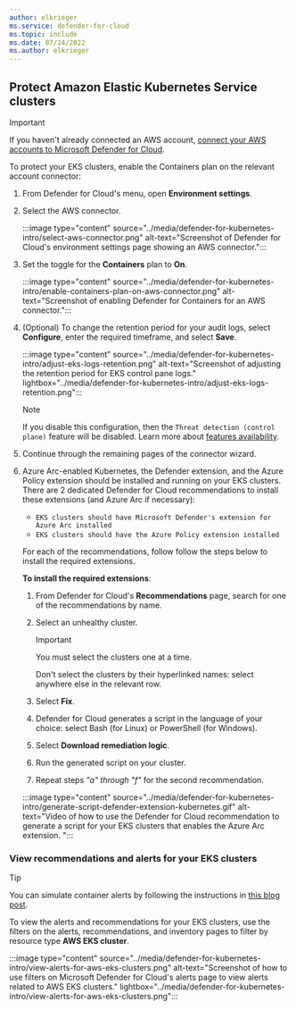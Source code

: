 ```yaml
---
author: elkrieger
ms.service: defender-for-cloud
ms.topic: include
ms.date: 07/14/2022
ms.author: elkrieger
---
```

## Protect Amazon Elastic Kubernetes Service clusters

> [!IMPORTANT]
> If you haven't already connected an AWS account, [connect your AWS accounts to Microsoft Defender for Cloud](../quickstart-onboard-aws.md).

To protect your EKS clusters, enable the Containers plan on the relevant account connector:

1. From Defender for Cloud's menu, open **Environment settings**.
1. Select the AWS connector.

    :::image type="content" source="../media/defender-for-kubernetes-intro/select-aws-connector.png" alt-text="Screenshot of Defender for Cloud's environment settings page showing an AWS connector.":::

1. Set the toggle for the **Containers** plan to **On**.

    :::image type="content" source="../media/defender-for-kubernetes-intro/enable-containers-plan-on-aws-connector.png" alt-text="Screenshot of enabling Defender for Containers for an AWS connector.":::

1. (Optional) To change the retention period for your audit logs, select **Configure**, enter the required timeframe, and select **Save**.

    :::image type="content" source="../media/defender-for-kubernetes-intro/adjust-eks-logs-retention.png" alt-text="Screenshot of adjusting the retention period for EKS control pane logs." lightbox="../media/defender-for-kubernetes-intro/adjust-eks-logs-retention.png":::

    > [!Note]
    > If you disable this configuration, then the `Threat detection (control plane)` feature will be disabled. Learn more about [features availability](../supported-machines-endpoint-solutions-clouds-containers.md).

1. Continue through the remaining pages of the connector wizard.

1. Azure Arc-enabled Kubernetes, the Defender extension, and the Azure Policy extension should be installed and running on your EKS clusters. There are 2 dedicated Defender for Cloud recommendations to install these extensions (and Azure Arc if necessary):
    - `EKS clusters should have Microsoft Defender's extension for Azure Arc installed`
    - `EKS clusters should have the Azure Policy extension installed`
    
    For each of the recommendations, follow follow the steps below to install the required extensions.

    **To install the required extensions**:
    1. From Defender for Cloud's **Recommendations** page, search for one of the recommendations by name.
    1. Select an unhealthy cluster.

        > [!IMPORTANT]
        > You must select the clusters one at a time.
        >
        > Don't select the clusters by their hyperlinked names: select anywhere else in the relevant row.

    1. Select **Fix**.
    1. Defender for Cloud generates a script in the language of your choice: select Bash (for Linux) or PowerShell (for Windows).
    1. Select **Download remediation logic**.
    1. Run the generated script on your cluster.
    1. Repeat steps *"a" through "f"* for the second recommendation.

    :::image type="content" source="../media/defender-for-kubernetes-intro/generate-script-defender-extension-kubernetes.gif" alt-text="Video of how to use the Defender for Cloud recommendation to generate a script for your EKS clusters that enables the Azure Arc extension. ":::

### View recommendations and alerts for your EKS clusters

> [!TIP]
> You can simulate container alerts by following the instructions in [this blog post](https://techcommunity.microsoft.com/t5/azure-security-center/how-to-demonstrate-the-new-containers-features-in-azure-security/ba-p/1011270).

To view the alerts and recommendations for your EKS clusters, use the filters on the alerts, recommendations, and inventory pages to filter by resource type **AWS EKS cluster**.

:::image type="content" source="../media/defender-for-kubernetes-intro/view-alerts-for-aws-eks-clusters.png" alt-text="Screenshot of how to use filters on Microsoft Defender for Cloud's alerts page to view alerts related to AWS EKS clusters." lightbox="../media/defender-for-kubernetes-intro/view-alerts-for-aws-eks-clusters.png":::

